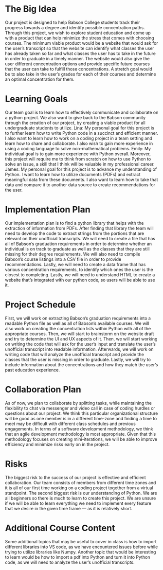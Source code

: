 # The Big Idea
Our project is designed to help Babson College students track their progress towards a degree and identify possible concentration paths. Through this project, we wish to explore student education and come up with a product that can help minimize the stress that comes with choosing courses. The minimum viable product would be a website that would ask for the user’s transcript so that the website can identify what classes the user has already taken so far and what classes the user has to take in the future in order to graduate in a timely manner. The website would also give the user different concentration options and provide specific future courses that the user can take to fulfill those concentrations. A stretch goal would be to also take in the user’s grades for each of their courses and determine an optimal concentration for them.

# Learning Goals 
Our team goal is to learn how to effectively communicate and collaborate on a python project. We also want to give back to the Babson community through the creation of our project, by creating a viable product for all undergraduate students to utilize. 
Lina: My personal goal for this project is to further learn how to write Python code in a succinct and efficient manner. I also want to learn how to work on a coding project in a team setting and learn how to share and collaborate. I also wish to gain more experience in using a coding language to solve non-mathematical problems. 
Emily: My individual goal is to gain more experience with Python overall. Moreover, this project will require me to think from scratch on how to use Python to solve an issue, a skill that I think will be valuable in my professional career.
James: My personal goal for this project is to advance my understanding of Python. I want to learn how to utilize documents (PDFs) and extract meaningful data from these documents. I also want to learn how to take that data and compare it to another data source to create recommendations for the user. 

# Implementation Plan
Our implementation plan is to find a python library that helps with the extraction of information from PDFs. After finding that library the team will need to develop the code to extract strings from the portions that are relevant on their unofficial transcripts. 
We will need to create a file that has all of Babson’s graduation requirements in order to determine whether an individual is on track to graduate as well as the classes that they are still missing for their degree requirements. We will also need to compile Babson’s course listings into a CSV file in order to provide recommendations. Lastly, we will need to create a data frame that has various concentration requirements, to identify which ones the user is the closest to completing. 
Lastly, we will need to understand HTML to create a website that’s integrated with our python code, so users will be able to use it.


# Project Schedule
First, we will work on extracting Babson’s graduation requirements into a readable Python file as well as all of Babson’s available courses. We will also work on creating the concentration lists within Python with all of the appropriate courses. Then, we will start to brainstorm on the website draft and try to determine the UI and UX aspects of it. Then, we will start working on writing the code that will ask for the user’s input and translate the user’s unofficial transcript into readable information. Afterwards, we will work on writing code that will analyze the unofficial transcript and provide the classes that the user is missing in order to graduate. Lastly, we will try to include information about the concentrations and how they match the user’s past education experience. 

# Collaboration Plan
As of now, we plan to collaborate by splitting tasks, while maintaining the flexibility to chat via messenger and video call in case of coding hurdles or questions about our project. We think this particular organizational structure will be good as one member is in a different time-zone and finding a time to meet may be difficult with different class schedules and previous engagements.
In terms of a software development methodology, we think that an agile development methodology is most appropriate. Given that this methodology focuses on creating mini-iterations, we will be able to improve efficiency and minimize risks early on in the project. 

# Risks
The biggest risk to the success of our project is effective and efficient collaboration. Our team consists of members from different time zones and it is all of our first time working on a coding project together from a virtual standpoint. 
The second biggest risk is our understanding of Python. We are all beginners so there is much to learn to create this project. We are unsure if we will be able to learn everything we need to implement every feature that we desire in the given time frame — as it is relatively short.

# Additional Course Content
Some additional topics that may be useful to cover in class is how to import different libraries into VS code, as we have encountered issues before while trying to utilize libraries like Numpy.
Another topic that would be interesting to learn would be how to import a pdf into Python and turn it into Python code, as we will need to analyze the user’s unofficial transcripts. 
